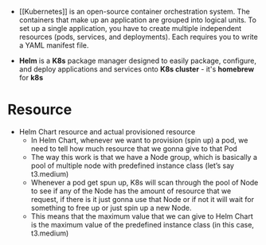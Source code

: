 
- [[Kubernetes]] is an open-source container orchestration system. The containers that make up an application are grouped into logical units. To set up a single application, you have to create multiple independent resources (pods, services, and deployments). Each requires you to write a YAML manifest file.

- **Helm** is a **K8s** package manager designed to easily package, configure, and deploy applications and services onto **K8s cluster** - it's **homebrew** for **k8s**

# Resource
- Helm Chart resource and actual provisioned resource
	- In Helm Chart, whenever we want to provision (spin up) a pod, we need to tell how much resource that we gonna give to that Pod
	- The way this work is that we have a Node group, which is basically a pool of multiple node with predefined instance class (let’s say t3.medium)
	- Whenever a pod get spun up, K8s will scan through the pool of Node to see if any of the Node has the amount of resource that we request, if there is it just gonna use that Node or if not it will wait for something to free up or just spin up a new Node.
	- This means that the maximum value that we can give to Helm Chart is the maximum value of the predefined instance class (in this case, t3.medium)